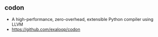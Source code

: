 ## codon
- A high-performance, zero-overhead, extensible Python compiler using LLVM
- https://github.com/exaloop/codon